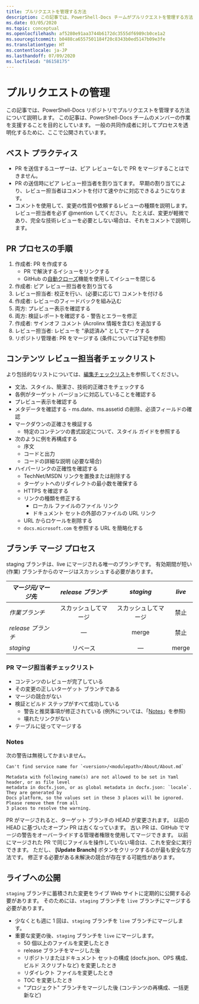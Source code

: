 ```yaml
---
title: プルリクエストを管理する方法
description: この記事では、PowerShell-Docs チームがプルリクエストを管理する方法について説明します。
ms.date: 03/05/2020
ms.topic: conceptual
ms.openlocfilehash: af5280e91aa3744b6172dc3555df6989cb0ce1a2
ms.sourcegitcommit: b0488ca6557501184f20c8343b0ed5147b09e3fe
ms.translationtype: HT
ms.contentlocale: ja-JP
ms.lasthandoff: 07/09/2020
ms.locfileid: "86158175"
---
```

# <a name="managing-pull-requests"></a>プルリクエストの管理

この記事では、PowerShell-Docs リポジトリでプルリクエストを管理する方法について説明します。 この記事は、PowerShell-Docs チームのメンバーの作業を支援することを目的としています。 一般の共同作成者に対してプロセスを透明化するために、ここで公開されています。

## <a name="best-practices"></a>ベスト プラクティス

- PR を送信するユーザーは、ピア レビューなしで PR をマージすることはできません。
- PR の送信時にピア レビュー担当者を割り当てます。 早期の割り当てにより、レビュー担当者はコメントを付けて速やかに対応できるようになります。
- コメントを使用して、変更の性質や依頼するレビューの種類を説明します。 レビュー担当者を必ず @mention してください。 たとえば、変更が軽微であり、完全な技術レビューを必要としない場合は、それをコメントで説明します。

## <a name="pr-process-steps"></a>PR プロセスの手順

1. 作成者: PR を作成する
   - PR で解決するイシューをリンクする
   - GitHub の[自動クローズ](https://help.github.com/en/articles/closing-issues-using-keywords)機能を使用してイシューを閉じる
1. 作成者: ピア レビュー担当者を割り当てる
1. レビュー担当者: 校正を行い、(必要に応じて) コメントを付ける
1. 作成者: レビューのフィードバックを組み込む
1. 両方: プレビュー表示を確認する
1. 両方: 検証レポートを確認する - 警告とエラーを修正
1. 作成者: サインオフ コメント (Acrolinx 情報を含む) を追加する
1. レビュー担当者: レビューを "承認済み" としてマークする
1. リポジトリ管理者: PR をマージする (条件については下記を参照)

## <a name="content-reviewer-checklist"></a>コンテンツ レビュー担当者チェックリスト

より包括的なリストについては、[編集チェックリスト](editorial-checklist.md)を参照してください。

- 文法、スタイル、簡潔さ、技術的正確さをチェックする
- 各例がターゲット バージョンに対応していることを確認する
- プレビュー表示を確認する
- メタデータを確認する - ms.date、ms.assetid の削除、必須フィールドの確認
- マークダウンの正確さを検証する
  - 特定のコンテンツの書式設定について、スタイル ガイドを参照する
- 次のように例を再構成する
  - 序文
  - コードと出力
  - コードの詳細な説明 (必要な場合)
- ハイパーリンクの正確性を確認する
  - TechNet/MSDN リンクを置換または削除する
  - ターゲットへのリダイレクトの最小数を確保する
  - HTTPS を確認する
  - リンクの種類を修正する
    - ローカル ファイルのファイル リンク
    - ドキュメント セットの外部のファイルの URL リンク
  - URL からロケールを削除する
  - `docs.microsoft.com` を参照する URL を簡略化する

## <a name="branch-merge-process"></a>ブランチ マージ プロセス

staging ブランチは、live にマージされる唯一のブランチです。 有効期間が短い (作業) ブランチからのマージはスカッシュする必要があります。

| *マージ元/マージ先*  | *release ブランチ* | *staging*        | *live*      |
| ---------------- |:----------------:|:----------------:|:-----------:|
| *作業ブランチ* | スカッシュしてマージ | スカッシュしてマージ | 禁止 |
| *release ブランチ* | &mdash;          | merge            | 禁止 |
| *staging*        | リベース           | &mdash;          | merge       |

### <a name="pr-merger-checklist"></a>PR マージ担当者チェックリスト

- コンテンツのレビューが完了している
- その変更の正しいターゲット ブランチである
- マージの競合がない
- 検証とビルド ステップがすべて成功している
  - 警告と推奨事項が修正されている (例外については、「[Notes](#notes)」を参照)
  - 壊れたリンクがない
- テーブルに従ってマージする

### <a name="notes"></a>Notes

次の警告は無視してかまいません。

```
Can't find service name for `<version>/<modulepath>/About/About.md`
```

```
Metadata with following name(s) are not allowed to be set in Yaml header, or as file level
metadata in docfx.json, or as global metadata in docfx.json: `locale`. They are generated by
Docs platform, so the values set in these 3 places will be ignored. Please remove them from all
3 places to resolve the warning.
```

PR がマージされると、ターゲット ブランチの HEAD が変更されます。 以前の HEAD に基づいたオープン PR は古くなっています。 古い PR は、GitHub でマージの警告をオーバーライドする管理者権限を使用してマージできます。 以前にマージされた PR で同じファイルを操作していない場合は、これを安全に実行できます。 ただし、 **[Update Branch]** ボタンをクリックするのが最も安全な方法です。 修正する必要がある未解決の競合が存在する可能性があります。

## <a name="publishing-to-live"></a>ライブへの公開

`staging` ブランチに蓄積された変更をライブ Web サイトに定期的に公開する必要があります。 そのためには、`staging` ブランチを `live` ブランチにマージする必要があります。

- 少なくとも週に 1 回は、`staging` ブランチを `live` ブランチにマージします。
- 重要な変更の後、`staging` ブランチを `live` にマージします。
  - 50 個以上のファイルを変更したとき
  - release ブランチをマージした後
  - リポジトリまたはドキュメント セットの構成 (docfx.json、OPS 構成、ビルド スクリプトなど) を変更したとき
  - リダイレクト ファイルを変更したとき
  - TOC を変更したとき
  - "プロジェクト" ブランチをマージした後 (コンテンツの再構成、一括更新など)

